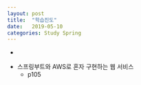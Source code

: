 ```yaml
---
layout: post
title:  "학습진도"
date:   2019-05-10
categories: Study Spring
---
```

-
+ 스프링부트와 AWS로 혼자 구현하는 웹 서비스
	+ p105
